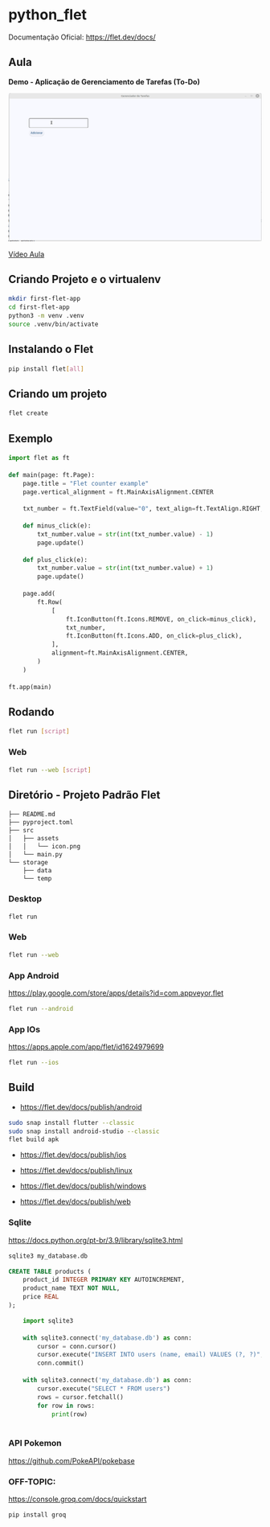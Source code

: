 # python_flet

Documentação Oficial: https://flet.dev/docs/


## Aula

**Demo - Aplicação de Gerenciamento de Tarefas (To-Do)**

![demo](demo.gif)

[Vídeo Aula](https://youtu.be/UyQEhsQfc4c)


## Criando Projeto e o virtualenv

```sh
mkdir first-flet-app
cd first-flet-app
python3 -m venv .venv
source .venv/bin/activate
```

## Instalando o Flet

```sh
pip install flet[all]
```

## Criando um projeto

```sh
flet create
```

## Exemplo

```python
import flet as ft

def main(page: ft.Page):
    page.title = "Flet counter example"
    page.vertical_alignment = ft.MainAxisAlignment.CENTER

    txt_number = ft.TextField(value="0", text_align=ft.TextAlign.RIGHT, width=100)

    def minus_click(e):
        txt_number.value = str(int(txt_number.value) - 1)
        page.update()

    def plus_click(e):
        txt_number.value = str(int(txt_number.value) + 1)
        page.update()

    page.add(
        ft.Row(
            [
                ft.IconButton(ft.Icons.REMOVE, on_click=minus_click),
                txt_number,
                ft.IconButton(ft.Icons.ADD, on_click=plus_click),
            ],
            alignment=ft.MainAxisAlignment.CENTER,
        )
    )

ft.app(main)
```

## Rodando

```sh
flet run [script]
```

### Web

```sh
flet run --web [script]
```

## Diretório - Projeto Padrão Flet

```
├── README.md
├── pyproject.toml
├── src
│   ├── assets
│   │   └── icon.png
│   └── main.py
└── storage
    ├── data
    └── temp
```

### Desktop

```sh
flet run
```

### Web

```sh
flet run --web
```

### App Android

https://play.google.com/store/apps/details?id=com.appveyor.flet

```sh
flet run --android
```

### App IOs

https://apps.apple.com/app/flet/id1624979699

```sh
flet run --ios
```

## Build

* https://flet.dev/docs/publish/android

```sh
sudo snap install flutter --classic
sudo snap install android-studio --classic
flet build apk
```

* https://flet.dev/docs/publish/ios

* https://flet.dev/docs/publish/linux

* https://flet.dev/docs/publish/windows

* https://flet.dev/docs/publish/web

### Sqlite

https://docs.python.org/pt-br/3.9/library/sqlite3.html

```sh
sqlite3 my_database.db
```

```sql
CREATE TABLE products (
    product_id INTEGER PRIMARY KEY AUTOINCREMENT,
    product_name TEXT NOT NULL,
    price REAL
);
```

```python
    import sqlite3

    with sqlite3.connect('my_database.db') as conn:
        cursor = conn.cursor()
        cursor.execute("INSERT INTO users (name, email) VALUES (?, ?)", ("Bob", "bob@example.com"))
        conn.commit()

    with sqlite3.connect('my_database.db') as conn:
        cursor.execute("SELECT * FROM users")
        rows = cursor.fetchall()
        for row in rows:
            print(row)
    
```

### API Pokemon

https://github.com/PokeAPI/pokebase

### OFF-TOPIC:

https://console.groq.com/docs/quickstart
```sh
pip install groq
```

<!--
#### 🔍 Modelos bons gratuitos


| Modelo                          | Tamanho / Parâmetros / Bits / Quantização                                                           | Pontos fortes                                                                                                                                          | Restrições / O que você precisa considerar                                                                                            |
| ------------------------------- | --------------------------------------------------------------------------------------------------- | ------------------------------------------------------------------------------------------------------------------------------------------------------ | ------------------------------------------------------------------------------------------------------------------------------------- |
| **Llama-3 (8B ou 70B)** da Meta | Versão open-source, com quantizações disponíveis (ex: GGUF, bits menores). ([GIGAZINE][1])          | É um dos mais recentes da Meta; bom equilíbrio entre desempenho e custo computacional, especialmente o de 8 bilhões de parâmetros. Boa para uso geral. | O modelo de 70B exige bastante memória; usar quantizações é quase obrigatório para rodar localmente com bom desempenho. ([Reddit][2]) |
| **Llama-2 (7B / 13B / 70B)**    | Modelos bem conhecidos, versões base e ajustadas. Versões em GGUF também disponíveis. ([MyGGUF][3]) | Estável, bem estudado, muitos recursos e bibliotecas/pacotes já suportam. Boa escolha se quiser compatibilidade e documentação.                        | Também o de maior porte consome muito; para tarefas simples, talvez o 7B já seja suficiente.                                          |
| **Mistral-7B (Instruct)**       | Um modelo “menor”, bom custo computacional. ([localaimaster.com][4])                                | Excelente para criatividade / geração de texto quando não se precisa de algo extremamente grande. Carrega mais rápido, uso de RAM menor.               | Pode perder em tarefas que requeiram muito contexto ou “raciocínio” mais pesado comparado aos maiores.                                |
| **TinyLlama**                   | \~1.1B parâmetros. ([arXiv][5])                                                                     | Muito leve, roda fácil mesmo em máquinas modestas; bom para protótipos, testagens rápidas, tarefas simples.                                            | Com desempenho menor, respostas menos refinadas se comparar com modelos grandes. Não é ideal para uso “pesado”.                       |



---

#### Llama

```sh
python3 -m venv .venv
source .venv/bin/activate
pip install llama-cpp-python
```

```python
from llama_cpp import Llama

# Carregue um modelo LLaMA (precisa ter o arquivo .gguf baixado antes)
llm = Llama(model_path="models/llama-2-7b-chat.Q4_K_M.gguf")

# Fazendo uma pergunta ao modelo
output = llm(
    "Explique em poucas palavras o que é aprendizado de máquina.",
    max_tokens=100,
    temperature=0.7,
)

print(output["choices"][0]["text"])
```


python3 Llama.py


